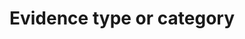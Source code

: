 ---
title: 'Evidence type or category'
field: 'is.evidenceType'
slug: 'is-evidencetype'
comment: 'Select from control list'
required: False
vocabulary: 'vocabulary.txt'
module: 'Evaluation'
cluster: 'Impact'
policy: 'Controlled value. Single select from control list.'
layout: 'home'
---